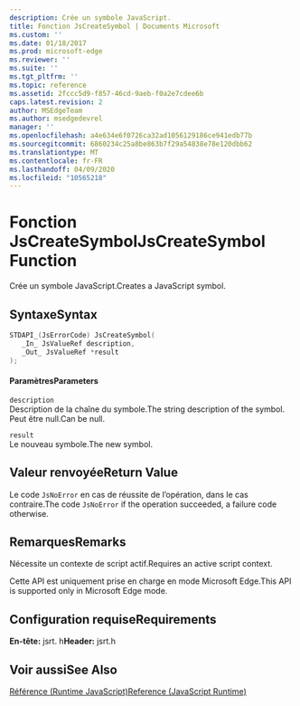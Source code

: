 ```yaml
---
description: Crée un symbole JavaScript.
title: Fonction JsCreateSymbol | Documents Microsoft
ms.custom: ''
ms.date: 01/18/2017
ms.prod: microsoft-edge
ms.reviewer: ''
ms.suite: ''
ms.tgt_pltfrm: ''
ms.topic: reference
ms.assetid: 2fccc5d9-f857-46cd-9aeb-f0a2e7cdee6b
caps.latest.revision: 2
author: MSEdgeTeam
ms.author: msedgedevrel
manager: ''
ms.openlocfilehash: a4e634e6f0726ca32ad1056129186ce941edb77b
ms.sourcegitcommit: 6860234c25a8be863b7f29a54838e78e120dbb62
ms.translationtype: MT
ms.contentlocale: fr-FR
ms.lasthandoff: 04/09/2020
ms.locfileid: "10565218"
---
```

# <span data-ttu-id="9d59a-103">Fonction JsCreateSymbol</span><span class="sxs-lookup"><span data-stu-id="9d59a-103">JsCreateSymbol Function</span></span>
<span data-ttu-id="9d59a-104">Crée un symbole JavaScript.</span><span class="sxs-lookup"><span data-stu-id="9d59a-104">Creates a JavaScript symbol.</span></span>
  
## <span data-ttu-id="9d59a-105">Syntaxe</span><span class="sxs-lookup"><span data-stu-id="9d59a-105">Syntax</span></span>  
  
```cpp  
STDAPI_(JsErrorCode) JsCreateSymbol(  
   _In_ JsValueRef description,  
   _Out_ JsValueRef *result  
);  
```  
  
#### <span data-ttu-id="9d59a-106">Paramètres</span><span class="sxs-lookup"><span data-stu-id="9d59a-106">Parameters</span></span>  
 `description`  
 <span data-ttu-id="9d59a-107">Description de la chaîne du symbole.</span><span class="sxs-lookup"><span data-stu-id="9d59a-107">The string description of the symbol.</span></span> <span data-ttu-id="9d59a-108">Peut être null.</span><span class="sxs-lookup"><span data-stu-id="9d59a-108">Can be null.</span></span>  
  
 `result`  
 <span data-ttu-id="9d59a-109">Le nouveau symbole.</span><span class="sxs-lookup"><span data-stu-id="9d59a-109">The new symbol.</span></span>  
  
## <span data-ttu-id="9d59a-110">Valeur renvoyée</span><span class="sxs-lookup"><span data-stu-id="9d59a-110">Return Value</span></span>  
 <span data-ttu-id="9d59a-111">Le code `JsNoError` en cas de réussite de l’opération, dans le cas contraire.</span><span class="sxs-lookup"><span data-stu-id="9d59a-111">The code `JsNoError` if the operation succeeded, a failure code otherwise.</span></span>  
  
## <span data-ttu-id="9d59a-112">Remarques</span><span class="sxs-lookup"><span data-stu-id="9d59a-112">Remarks</span></span>  
 <span data-ttu-id="9d59a-113">Nécessite un contexte de script actif.</span><span class="sxs-lookup"><span data-stu-id="9d59a-113">Requires an active script context.</span></span>  
  
 <span data-ttu-id="9d59a-114">Cette API est uniquement prise en charge en mode Microsoft Edge.</span><span class="sxs-lookup"><span data-stu-id="9d59a-114">This API is supported only in Microsoft Edge mode.</span></span>  
  
## <span data-ttu-id="9d59a-115">Configuration requise</span><span class="sxs-lookup"><span data-stu-id="9d59a-115">Requirements</span></span>  
 <span data-ttu-id="9d59a-116">**En-tête:** jsrt. h</span><span class="sxs-lookup"><span data-stu-id="9d59a-116">**Header:** jsrt.h</span></span>  
  
## <span data-ttu-id="9d59a-117">Voir aussi</span><span class="sxs-lookup"><span data-stu-id="9d59a-117">See Also</span></span>  
 [<span data-ttu-id="9d59a-118">Référence (Runtime JavaScript)</span><span class="sxs-lookup"><span data-stu-id="9d59a-118">Reference (JavaScript Runtime)</span></span>](../chakra-hosting/reference-javascript-runtime.md)